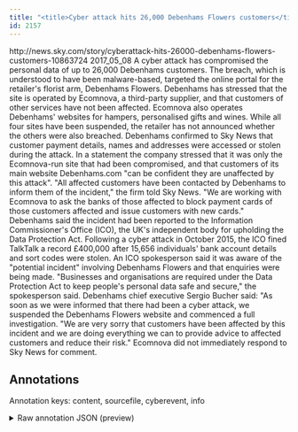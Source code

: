 ```yaml
---
title: "<title>Cyber attack hits 26,000 Debenhams Flowers customers</title>"
id: 2157
---
```


<title>Cyber attack hits 26,000 Debenhams Flowers customers</title>
<source> http://news.sky.com/story/cyberattack-hits-26000-debenhams-flowers-customers-10863724 </source>
<date> 2017_05_08 </date>
<text>
A cyber attack has compromised the personal data of up to 26,000 Debenhams customers.
The breach, which is understood to have been malware-based, targeted the online portal for the retailer's florist arm, Debenhams Flowers.
Debenhams has stressed that the site is operated by Ecomnova, a third-party supplier, and that customers of other services have not been affected.
Ecomnova also operates Debenhams' websites for hampers, personalised gifts and wines. While all four sites have been suspended, the retailer has not announced whether the others were also breached.
Debenhams confirmed to Sky News that customer payment details, names and addresses were accessed or stolen during the attack.
In a statement the company stressed that it was only the Ecomnova-run site that had been compromised, and that customers of its main website Debenhams.com "can be confident they are unaffected by this attack".
"All affected customers have been contacted by Debenhams to inform them of the incident," the firm told Sky News.
"We are working with Ecomnova to ask the banks of those affected to block payment cards of those customers affected and issue customers with new cards."
Debenhams said the incident had been reported to the Information Commissioner's Office (ICO), the UK's independent body for upholding the Data Protection Act.
Following a cyber attack in October 2015, the ICO fined TalkTalk a record £400,000 after 15,656 individuals' bank account details and sort codes were stolen.
An ICO spokesperson said it was aware of the "potential incident" involving Debenhams Flowers and that enquiries were being made.
"Businesses and organisations are required under the Data Protection Act to keep people's personal data safe and secure," the spokesperson said.
Debenhams chief executive Sergio Bucher said: "As soon as we were informed that there had been a cyber attack, we suspended the Debenhams Flowers website and commenced a full investigation.
"We are very sorry that customers have been affected by this incident and we are doing everything we can to provide advice to affected customers and reduce their risk."
Ecomnova did not immediately respond to Sky News for comment.
</text>



## Annotations

Annotation keys: content, sourcefile, cyberevent, info

<details>
<summary>Raw annotation JSON (preview)</summary>

```json
{
  "content": "A cyber attack has compromised the personal data of up to 26,000 Debenhams customers. The breach, which is understood to have been malware-based, targeted the online portal for the retailer's florist arm, Debenhams Flowers. Debenhams has stressed that the site is operated by Ecomnova, a third-party supplier, and that customers of other services have not been affected. Ecomnova also operates Debenhams' websites for hampers, personalised gifts and wines. While all four sites have been suspended, the retailer has not announced whether the others were also breached. Debenhams confirmed to Sky News that customer payment details, names and addresses were accessed or stolen during the attack. In a statement the company stressed that it was only the Ecomnova-run site that had been compromised, and that customers of its main website Debenhams.com \"can be confident they are unaffected by this attack\". \"All affected customers have been contacted by Debenhams to inform them of the incident,\" the firm told Sky News. \"We are working with Ecomnova to ask the banks of those affected to block payment cards of those customers affected and issue customers with new cards.\" Debenhams said the incident had been reported to the Information Commissioner's Office (ICO), the UK's independent body for upholding the Data Protection Act. Following a cyber attack in October 2015, the ICO fined TalkTalk a record \u00a3400,000 after 15,656 individuals' bank account details and sort codes were stolen. An ICO spokesperson said it was aware of the \"potential incident\" involving Debenhams Flowers and that enquiries were being made. \"Businesses and organisations are required under the Data Protection Act to keep people's personal data safe and secure,\" the spokesperson said. Debenhams chief executive Sergio Bucher said: \"As soon as we were informed that there had been a cyber attack, we suspended the Debenhams Flowers website and commenced a full investigation. \"We are very sorry that customers have been affected by this incident and we are doing everything we can to provide advice to affected customers and reduce their risk.\" Ecomnova did not immediately respond to Sky News for comment.",
  "sourcefile": "2157.txt",
  "cyberevent": {
    "hopper": [
      {
        "index": 0,
        "relation": "Same",
        "events": [
          {
            "index": "E1",
            "type": "Attack",
            "realis": "Actual",
            "nugget": {
              "startOffset": 19,
              "index": "T1",
              "endOffset": 30,
              "text": "compromised"
            },
            "argument": [
              {
                "index": "T2",
                "text": "personal data",
                "endOffset": 48,
                "role": {
                  "type": "Compromised-Data"
                },
                "startOffset": 35,
                "type": "PII"
              },
              {
                "index": "T4",
                "text": "26,000",
                "endOffset": 64,
                "role": {
                  "type": "Number-of-Victim"
                },
                "startOffset": 58,
                "type": "Number"
              },
              {
                "index": "T3",
                "text": "customers",
                "endOffset": 84,
                "role": {
                  "type": "Victim"
                },
                "startOffset": 75,
                "type": "Person"
              },
              {
                "index": "T23",
                "external_reference": {
                  "dbpediaURI": "http://dbpedia.org/resource/Debenhams",
                  "wikidataid": "Q1181484"
                },
                "endOffset": 74,
                "role": {
                  "type": "Victim"
                },
                "text": "Debenhams",
                "startOffset": 65,
                "type": "Organization"
              }
            ],
    
```
</details>
